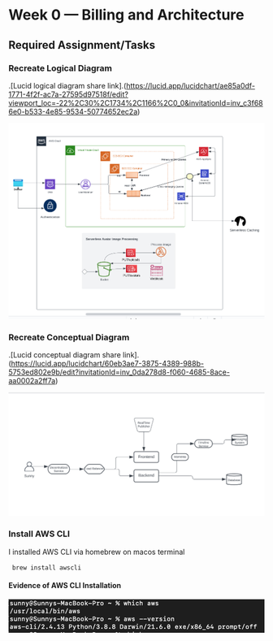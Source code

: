 # Week 0 — Billing and Architecture

## Required Assignment/Tasks

### Recreate Logical Diagram

.[Lucid logical diagram share link].(https://lucid.app/lucidchart/ae85a0df-1771-4f2f-ac7a-27595d97518f/edit?viewport_loc=-22%2C30%2C1734%2C1166%2C0_0&invitationId=inv_c3f686e0-b533-4e85-9534-50774652ec2a)

![Logical Diagram](../images/crudder_logical_diagram.png)

### Recreate Conceptual Diagram
.[Lucid conceptual diagram share link].(https://lucid.app/lucidchart/60eb3ae7-3875-4389-988b-5753ed802e9b/edit?invitationId=inv_0da278d8-f060-4685-8ace-aa0002a2ff7a)

![Conceptrual Diagram](../images/crudder_conceptual_diagram.png)

### Install AWS CLI

I installed AWS CLI via homebrew on macos terminal

```
 brew install awscli
 ```

#### Evidence of AWS CLI Installation
![awscli](../images/aws-cli.png)



